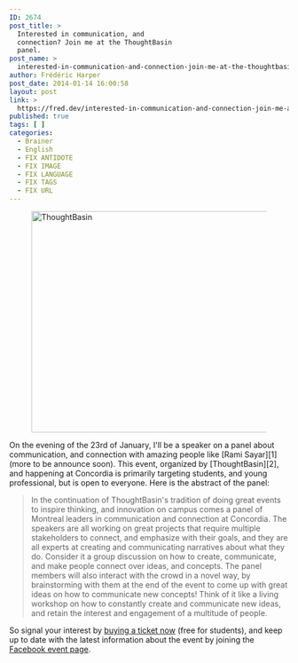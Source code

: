 ```yaml
---
ID: 2674
post_title: >
  Interested in communication, and
  connection? Join me at the ThoughtBasin
  panel.
post_name: >
  interested-in-communication-and-connection-join-me-at-the-thoughtbasin-panel
author: Frédéric Harper
post_date: 2014-01-14 16:00:58
layout: post
link: >
  https://fred.dev/interested-in-communication-and-connection-join-me-at-the-thoughtbasin-panel/
published: true
tags: [ ]
categories:
  - Brainer
  - English
  - FIX ANTIDOTE
  - FIX IMAGE
  - FIX LANGUAGE
  - FIX TAGS
  - FIX URL
---
```

<figure><img alt="ThoughtBasin" src="http://fred.dev/wp-content/uploads/2014/01/ThoughtBasin.jpg" width="600" height="399" /></figure>
On the evening of the 23rd of January, I'll be a speaker on a panel about communication, and connection with amazing people like [Rami Sayar][1] (more to be announce soon). This event, organized by [ThoughtBasin][2], and happening at Concordia is primarily targeting students, and young professional, but is open to everyone. Here is the abstract of the panel:

> In the continuation of ThoughtBasin's tradition of doing great events to inspire thinking, and innovation on campus comes a panel of Montreal leaders in communication and connection at Concordia. The speakers are all working on great projects that require multiple stakeholders to connect, and emphasize with their goals, and they are all experts at creating and communicating narratives about what they do. Consider it a group discussion on how to create, communicate, and make people connect over ideas, and concepts.
> The panel members will also interact with the crowd in a novel way, by brainstorming with them at the end of the event to come up with great ideas on how to communicate new concepts! Think of it like a living workshop on how to constantly create and communicate new ideas, and retain the interest and engagement of a multitude of people.

So signal your interest by [buying a ticket now][3] (free for students), and keep up to date with the latest information about the event by joining the [Facebook event page][4].

 [1]: https://ramisayar.com/ "Rami Sayar blog"
 [2]: https://thoughtbasin.com/ "ThoughtBasin website"
 [3]: https://www.eventbrite.ca/e/thoughtbasin-panel-on-communication-and-connection-tickets-8162445093 "Ticker for the event on EventBrite"
 [4]: https://www.facebook.com/events/513153695465304/ "Facebook page for this event"
